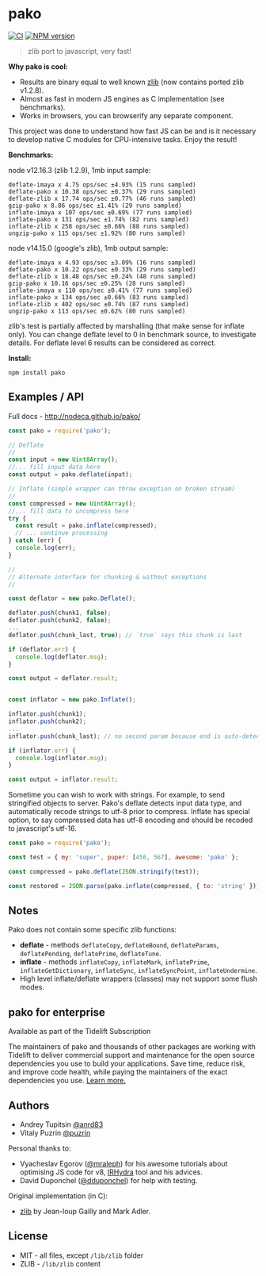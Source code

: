 pako
==========================================

[![CI](https://github.com/nodeca/pako/workflows/CI/badge.svg)](https://github.com/nodeca/pako/actions)
[![NPM version](https://img.shields.io/npm/v/pako.svg)](https://www.npmjs.org/package/pako)

> zlib port to javascript, very fast!

__Why pako is cool:__

- Results are binary equal to well known [zlib](http://www.zlib.net/) (now contains ported zlib v1.2.8).
- Almost as fast in modern JS engines as C implementation (see benchmarks).
- Works in browsers, you can browserify any separate component.

This project was done to understand how fast JS can be and is it necessary to
develop native C modules for CPU-intensive tasks. Enjoy the result!


__Benchmarks:__


node v12.16.3 (zlib 1.2.9), 1mb input sample:

```
deflate-imaya x 4.75 ops/sec ±4.93% (15 runs sampled)
deflate-pako x 10.38 ops/sec ±0.37% (29 runs sampled)
deflate-zlib x 17.74 ops/sec ±0.77% (46 runs sampled)
gzip-pako x 8.86 ops/sec ±1.41% (29 runs sampled)
inflate-imaya x 107 ops/sec ±0.69% (77 runs sampled)
inflate-pako x 131 ops/sec ±1.74% (82 runs sampled)
inflate-zlib x 258 ops/sec ±0.66% (88 runs sampled)
ungzip-pako x 115 ops/sec ±1.92% (80 runs sampled)
```

node v14.15.0 (google's zlib), 1mb output sample:

```
deflate-imaya x 4.93 ops/sec ±3.09% (16 runs sampled)
deflate-pako x 10.22 ops/sec ±0.33% (29 runs sampled)
deflate-zlib x 18.48 ops/sec ±0.24% (48 runs sampled)
gzip-pako x 10.16 ops/sec ±0.25% (28 runs sampled)
inflate-imaya x 110 ops/sec ±0.41% (77 runs sampled)
inflate-pako x 134 ops/sec ±0.66% (83 runs sampled)
inflate-zlib x 402 ops/sec ±0.74% (87 runs sampled)
ungzip-pako x 113 ops/sec ±0.62% (80 runs sampled)
```

zlib's test is partially affected by marshalling (that make sense for inflate only).
You can change deflate level to 0 in benchmark source, to investigate details.
For deflate level 6 results can be considered as correct.

__Install:__

```
npm install pako
```


Examples / API
--------------

Full docs - http://nodeca.github.io/pako/

```javascript
const pako = require('pako');

// Deflate
//
const input = new Uint8Array();
//... fill input data here
const output = pako.deflate(input);

// Inflate (simple wrapper can throw exception on broken stream)
//
const compressed = new Uint8Array();
//... fill data to uncompress here
try {
  const result = pako.inflate(compressed);
  // ... continue processing
} catch (err) {
  console.log(err);
}

//
// Alternate interface for chunking & without exceptions
//

const deflator = new pako.Deflate();

deflator.push(chunk1, false);
deflator.push(chunk2, false);
...
deflator.push(chunk_last, true); // `true` says this chunk is last

if (deflator.err) {
  console.log(deflator.msg);
}

const output = deflator.result;


const inflator = new pako.Inflate();

inflator.push(chunk1);
inflator.push(chunk2);
...
inflator.push(chunk_last); // no second param because end is auto-detected

if (inflator.err) {
  console.log(inflator.msg);
}

const output = inflator.result;
```

Sometime you can wish to work with strings. For example, to send
stringified objects to server. Pako's deflate detects input data type, and
automatically recode strings to utf-8 prior to compress. Inflate has special
option, to say compressed data has utf-8 encoding and should be recoded to
javascript's utf-16.

```javascript
const pako = require('pako');

const test = { my: 'super', puper: [456, 567], awesome: 'pako' };

const compressed = pako.deflate(JSON.stringify(test));

const restored = JSON.parse(pako.inflate(compressed, { to: 'string' }));
```


Notes
-----

Pako does not contain some specific zlib functions:

- __deflate__ -  methods `deflateCopy`, `deflateBound`, `deflateParams`,
  `deflatePending`, `deflatePrime`, `deflateTune`.
- __inflate__ - methods `inflateCopy`, `inflateMark`,
  `inflatePrime`, `inflateGetDictionary`, `inflateSync`, `inflateSyncPoint`, `inflateUndermine`.
- High level inflate/deflate wrappers (classes) may not support some flush
  modes.


pako for enterprise
-------------------

Available as part of the Tidelift Subscription

The maintainers of pako and thousands of other packages are working with Tidelift to deliver commercial support and maintenance for the open source dependencies you use to build your applications. Save time, reduce risk, and improve code health, while paying the maintainers of the exact dependencies you use. [Learn more.](https://tidelift.com/subscription/pkg/npm-pako?utm_source=npm-pako&utm_medium=referral&utm_campaign=enterprise&utm_term=repo)


Authors
-------

- Andrey Tupitsin [@anrd83](https://github.com/andr83)
- Vitaly Puzrin [@puzrin](https://github.com/puzrin)

Personal thanks to:

- Vyacheslav Egorov ([@mraleph](https://github.com/mraleph)) for his awesome
  tutorials about optimising JS code for v8, [IRHydra](http://mrale.ph/irhydra/)
  tool and his advices.
- David Duponchel ([@dduponchel](https://github.com/dduponchel)) for help with
  testing.

Original implementation (in C):

- [zlib](http://zlib.net/) by Jean-loup Gailly and Mark Adler.


License
-------

- MIT - all files, except `/lib/zlib` folder
- ZLIB - `/lib/zlib` content
